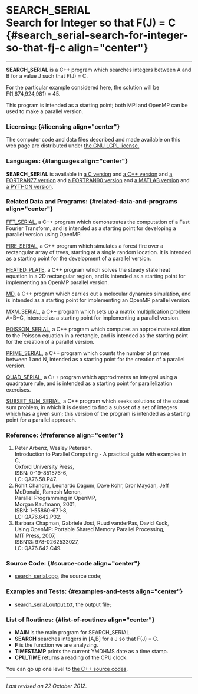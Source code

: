 SEARCH\_SERIAL\
Search for Integer so that F(J) = C {#search_serial-search-for-integer-so-that-fj-c align="center"}
===================================

------------------------------------------------------------------------

**SEARCH\_SERIAL** is a C++ program which searches integers between A
and B for a value J such that F(J) = C.

For the particular example considered here, the solution will be
F(1,674,924,981) = 45.

This program is intended as a starting point; both MPI and OpenMP can be
used to make a parallel version.

### Licensing: {#licensing align="center"}

The computer code and data files described and made available on this
web page are distributed under [the GNU LGPL
license.](../../txt/gnu_lgpl.txt)

### Languages: {#languages align="center"}

**SEARCH\_SERIAL** is available in [a C
version](../../c_src/search_serial/search_serial.html) and [a C++
version](../../cpp_src/search_serial/search_serial.html) and [a
FORTRAN77 version](../../f77_src/search_serial/search_serial.html) and
[a FORTRAN90 version](../../f_src/search_serial/search_serial.html) and
[a MATLAB version](../../m_src/search_serial/search_serial.html) and [a
PYTHON version](../../py_src/search_serial/search_serial.html).

### Related Data and Programs: {#related-data-and-programs align="center"}

[FFT\_SERIAL](../../cpp_src/fft_serial/fft_serial.html), a C++ program
which demonstrates the computation of a Fast Fourier Transform, and is
intended as a starting point for developing a parallel version using
OpenMP.

[FIRE\_SERIAL](../../cpp_src/fire_serial/fire_serial.html), a C++
program which simulates a forest fire over a rectangular array of trees,
starting at a single random location. It is intended as a starting point
for the development of a parallel version.

[HEATED\_PLATE](../../cpp_src/heated_plate/heated_plate.html), a C++
program which solves the steady state heat equation in a 2D rectangular
region, and is intended as a starting point for implementing an OpenMP
parallel version.

[MD](../../cpp_src/md/md.html), a C++ program which carries out a
molecular dynamics simulation, and is intended as a starting point for
implementing an OpenMP parallel version.

[MXM\_SERIAL](../../cpp_src/mxm_serial/mxm_serial.html), a C++ program
which sets up a matrix multiplication problem A=B\*C, intended as a
starting point for implementing a parallel version.

[POISSON\_SERIAL](../../cpp_src/poisson_serial/poisson_serial.html), a
C++ program which computes an approximate solution to the Poisson
equation in a rectangle, and is intended as the starting point for the
creation of a parallel version.

[PRIME\_SERIAL](../../cpp_src/prime_serial/prime_serial.html), a C++
program which counts the number of primes between 1 and N, intended as a
starting point for the creation of a parallel version.

[QUAD\_SERIAL](../../cpp_src/quad_serial/quad_serial.html), a C++
program which approximates an integral using a quadrature rule, and is
intended as a starting point for parallelization exercises.

[SUBSET\_SUM\_SERIAL](../../cpp_src/subset_sum_serial/subset_sum_serial.html),
a C++ program which seeks solutions of the subset sum problem, in which
it is desired to find a subset of a set of integers which has a given
sum; this version of the program is intended as a starting point for a
parallel approach.

### Reference: {#reference align="center"}

1.  Peter Arbenz, Wesley Petersen,\
    Introduction to Parallel Computing - A practical guide with examples
    in C,\
    Oxford University Press,\
    ISBN: 0-19-851576-6,\
    LC: QA76.58.P47.
2.  Rohit Chandra, Leonardo Dagum, Dave Kohr, Dror Maydan, Jeff
    McDonald, Ramesh Menon,\
    Parallel Programming in OpenMP,\
    Morgan Kaufmann, 2001,\
    ISBN: 1-55860-671-8,\
    LC: QA76.642.P32.
3.  Barbara Chapman, Gabriele Jost, Ruud vanderPas, David Kuck,\
    Using OpenMP: Portable Shared Memory Parallel Processing,\
    MIT Press, 2007,\
    ISBN13: 978-0262533027,\
    LC: QA76.642.C49.

### Source Code: {#source-code align="center"}

-   [search\_serial.cpp](search_serial.cpp), the source code;

### Examples and Tests: {#examples-and-tests align="center"}

-   [search\_serial\_output.txt](search_serial_output.txt), the output
    file;

### List of Routines: {#list-of-routines align="center"}

-   **MAIN** is the main program for SEARCH\_SERIAL.
-   **SEARCH** searches integers in \[A,B\] for a J so that F(J) = C.
-   **F** is the function we are analyzing.
-   **TIMESTAMP** prints the current YMDHMS date as a time stamp.
-   **CPU\_TIME** returns a reading of the CPU clock.

You can go up one level to [the C++ source codes](../cpp_src.html).

------------------------------------------------------------------------

*Last revised on 22 October 2012.*
